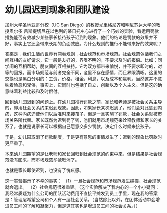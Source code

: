 # 幼儿园迟到现象和团队建设

加州大学圣地亚哥分校（UC San Diego）的教授尤里格尼齐和明尼苏达大学的教授奥尔多 吕斯提切尼在以色列的某日托中心进行了一个巧妙的实验，看运用罚款措施能否有效减少某些家长接待孩子迟到的现象。他们的结论是罚款的效果并不好，事实上它还会带来长期的负面效应。为什么规则的推行不能带来好的效果呢？

答案是：我们生活的世界有两套规则：社会规范和市场规范。社会规范包括我们之间互相的友好请求，它一般是友好的，界限不明的，不要求及时的报偿。比如：同学间的互相帮助，朋友间的互相扶持。它为双方都带来愉悦，并不要求即时的，对等的回报。而市场规范与前者完全不同，这里不存在感情，而且界限清晰。这里的交换也是黑白分明的：工资，价格，租金，利息，以及成本和赢利。当然这并不意味着险恶和卑俗，事实上，它同时也包括了自立，创新以及个人主义。但是这的确意味着利益比较和及时偿付。

回到幼儿园迟到的问题上。在幼儿园推行罚款之前，家长和老师是被社会关系主导的，即用社会关系约束迟到现象。因此，如果家长某次迟到了，他们会对此感到内疚，这种内疚迫使他们以后准时来接孩子。但是一旦实施了罚款，社会关系就被市场关系所代替。家长既然为迟到罚了钱，他们就用市场规范来诠释教师和家长的关系了。也就是说家长可以根据自己愿意交多少罚款，决定什么时候来接孩子。

于是，幼儿园取消了罚款制度，于是更有意思的事情发生了：迟到的现象比罚款时更严重了。

本来幼儿园期望的是让老师和家长回归到社会规范的约束中来，但是结果是社会规范没有回来，而市场规范却被取消了。

也就是家长即使迟到，也没有了愧疚感。

这一实验揭示了不幸的事实：
（1）一旦社会规范和市场规范发生碰撞，社会规范就会退出。
（2）社会规范很难重建。（这个实验解决了我内心的一个小小疑问：我经常质疑为什么公司的团队活动费用不直接平摊发到员工手里，现在我的答案是：管理层希望公司和个人有一层社会关系。（当然除此以外，在团体活动中会增进员工间的了解和凝聚力，但是这其实也是增进员工间的社会关系。））

